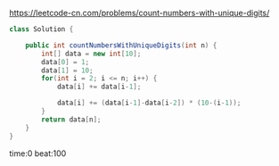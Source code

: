 
<https://leetcode-cn.com/problems/count-numbers-with-unique-digits/>

```java
class Solution {

    public int countNumbersWithUniqueDigits(int n) {
        int[] data = new int[10];
        data[0] = 1;
        data[1] = 10;
        for(int i = 2; i <= n; i++) {
            data[i] += data[i-1];

            data[i] += (data[i-1]-data[i-2]) * (10-(i-1));
        }
        return data[n];
    }
}
```

time:0 beat:100

